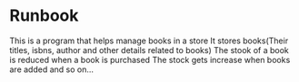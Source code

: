 # Runbook

This is a program that helps manage books in a store
It stores books(Their titles, isbns, author and other details related to books)
The stook of a book is reduced when a book is purchased
The stock gets increase when books are added
and so on... 
